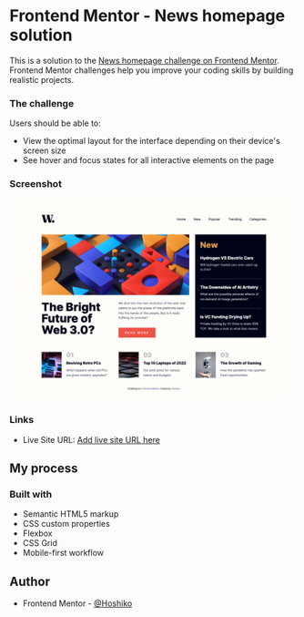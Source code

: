# Frontend Mentor - News homepage solution

This is a solution to the [News homepage challenge on Frontend Mentor](https://www.frontendmentor.io/challenges/news-homepage-H6SWTa1MFl). Frontend Mentor challenges help you improve your coding skills by building realistic projects.

### The challenge

Users should be able to:

- View the optimal layout for the interface depending on their device's screen size
- See hover and focus states for all interactive elements on the page

### Screenshot

![](./images/screenShot.png)

### Links

- Live Site URL: [Add live site URL here](https://your-live-site-url.com)

## My process

### Built with

- Semantic HTML5 markup
- CSS custom properties
- Flexbox
- CSS Grid
- Mobile-first workflow

## Author

- Frontend Mentor - [@Hoshiko](https://www.frontendmentor.io/profile/oliwiakramm)
